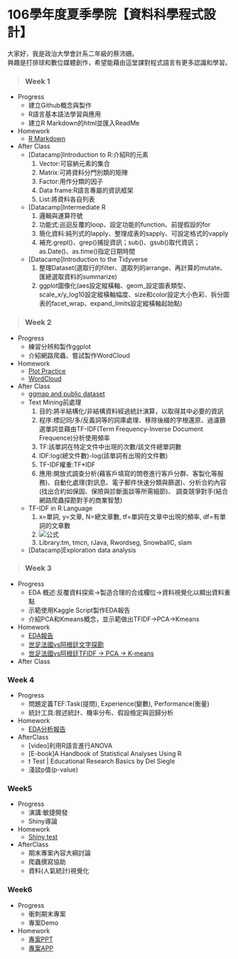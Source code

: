 # 106學年度夏季學院【資料科學程式設計】  
大家好，我是政治大學會計系二年級的蔡沛姍。  
興趣是打排球和數位媒體創作，希望能藉由這堂課對程式語言有更多認識和學習。  
>### Week 1  
* Progress  
  + 建立Github概念與製作  
  + R語言基本語法學習與應用  
  + 建立R Markdown的html並匯入ReadMe
* Homework  
  + [R Markdown](https://pei4.github.io/cs-x-programming/week1/HW1)
* After Class  
  + [Datacamp]Introduction to R:介紹R的元素  
    1. Vector:可容納元素的集合  
    2. Matrix:可將資料分門別類的矩陣  
    3. Factor:用作分類的因子  
    4. Data frame:R語言專屬的資訊框架  
    5. List:將資料各自列表  
  + [Datacamp]Intermediate R
    1. 邏輯與運算符號  
    2. 功能式:巡迴反覆的loop、設定功能的function、前提假設的for  
    3. 簡化資料:純列式的lapply、整理成表的sapply、可設定格式的vapply  
    4. 補充:grepl()、grep()捕捉資訊；sub()、gsub()取代資訊；as.Date()、as.time()指定日期時間  
  + [Datacamp]Introduction to the Tidyverse  
    1. 整理Dataset(選取行的filter、選取列的arrange、再計算的mutate、匯總選取資料的summarize)  
    2. ggplot圖像化(aes設定縱橫軸、geom_設定圖表類型、scale_x/y_log10設定縱橫軸幅度、size和color設定大小色彩、拆分圖表的facet_wrap、expand_limits設定縱橫軸起始點)  

>### Week 2  
* Progress  
  + 練習分辨和製作ggplot  
  + 介紹網路爬蟲、嘗試製作WordCloud  
* Homework  
  + [Plot Practice](https://pei4.github.io/cs-x-programming/week2/HW2_part1)  
  + [WordCloud](https://pei4.github.io/cs-x-programming/week2/HW2_part2)  
* After Class  
  + [ggmap and public dataset](https://pei4.github.io/cs-x-programming/week2/ggmap/ggmap_with_public_dataset.html)  
  + Text Mining前處理  
    1. 目的:將半結構化/非結構資料經過統計演算，以取得其中必要的資訊  
    2. 程序:標記同/多/反義詞等的詞庫處理、移除後綴的字根還原、過濾篩選單詞並藉由TF-IDF(Term Frequency-Inverse Document Frequence)分析使用頻率   
    3. TF:該單詞在特定文件中出現的次數/該文件總單詞數  
    4. IDF:log(總文件數)-log(該單詞有出現的文件數)  
    5. TF-IDF權重:TF*IDF  
    6. 應用:開放式調查分析(藉客戶填寫的問卷進行客戶分群、客製化等服務)、自動化處理(對訊息、電子郵件快速分類與篩選)、分析合約內容(找出合約如保固、保險與診斷面談等所需細節)、
   調查競爭對手(結合網路爬蟲探勘對手的商業智慧)  
  + TF-IDF in R Language  
    1. x=單詞, y=文章, N=總文章數, tf=單詞在文章中出現的頻率, df=有單詞的文章數   
    2. ![公式](https://pei4.github.io/cs-x-programming/week2/TFIDF.JPG)
    3. Library:tm, tmcn, rJava, Rwordseg, SnowballC, slam     
  + [Datacamp]Exploration data analysis  
>### Week 3  
* Progress  
  + EDA 概述:反覆資料探索→製造合理的合成欄位→資料視覺化以顯出資料重點  
  + 示範使用Kaggle Script製作EDA報告  
  + 介紹PCA和Kmeans概念，並示範做出TFIDF->PCA->Kmeans  
* Homework  
  + [EDA報告](https://pei4.github.io/cs-x-programming/week3/HW3_part1/HW3_part1)
  + [世足法國vs阿根廷文字探勘](https://pei4.github.io/cs-x-programming/week3/HW3_part2/HW3_part0)
  + [世足法國vs阿根廷TFIDF -> PCA -> K-means](https://pei4.github.io/cs-x-programming/week3/HW3_part2/HW3_part2)
* After Class  
### Week 4  
* Progress  
  + 問題定義TEF:Task(提問), Experience(變數), Performance(衡量)  
  + 統計工具:敘述統計、機率分布、假設檢定與迴歸分析  
* Homework  
  + [EDA分析報告](https://pei4.github.io/cs-x-programming/week4/HW4_part1)  
* AfterClass  
  + ​[video]利用R語言進行ANOVA​  
  + ​[E-book]A Handbook of Statistical Analyses Using R​  
  + t Test | Educational Research Basics by Del Siegle​
  + ​淺談p值(p-value)​​  
### Week5  
* Progress  
  + 演講:敏捷開發  
  + Shiny導論  
* Homework  
  + [Shiny test](https://pei4.shinyapps.io/HW5shiny/)  
* AfterClass  
  + 期末專案內容大綱討論  
  + 爬蟲撰寫協助  
  + 資料(人氣統計)視覺化  
### Week6
* Progress
  + 衝刺期末專案
  + 專案Demo
* Homework  
  + [專案PPT](https://drive.google.com/file/d/10PS03M5A2FszLJna8Lb9TwEcez2zIH6a/view)  
  + [專案APP](https://pei4.github.io/cs-x-programming/week6/app)
